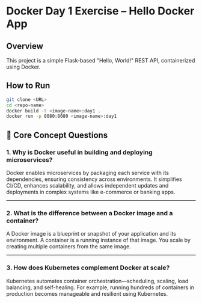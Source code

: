 # Docker Day 1 Exercise – Hello Docker App

## Overview
This project is a simple Flask-based "Hello, World!" REST API, containerized using Docker.

## How to Run

```bash
git clone <URL>
cd <repo-name>
docker build -t <image-name>:day1 .
docker run -p 8080:8080 <image-name>:day1
```

## 📘 Core Concept Questions

### 1. Why is Docker useful in building and deploying microservices?

Docker enables microservices by packaging each service with its dependencies, ensuring consistency across environments. It simplifies CI/CD, enhances scalability, and allows independent updates and deployments in complex systems like e-commerce or banking apps.

---

### 2. What is the difference between a Docker image and a container?

A Docker image is a blueprint or snapshot of your application and its environment. A container is a running instance of that image. You scale by creating multiple containers from the same image.

---

### 3. How does Kubernetes complement Docker at scale?

Kubernetes automates container orchestration—scheduling, scaling, load balancing, and self-healing. For example, running hundreds of containers in production becomes manageable and resilient using Kubernetes.



